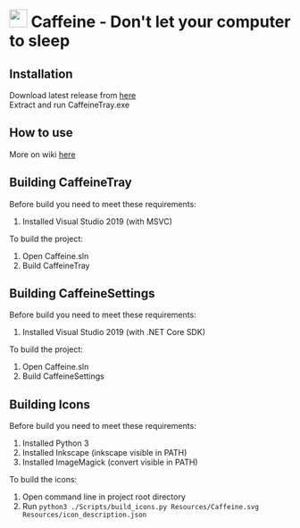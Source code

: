 <img src="Gallery/CaffeineApp.svg" width="32" height="32"> Caffeine - Don't let your computer to sleep
===========================================

Installation
------------

Download latest release from [here](https://github.com/VacuityBox/Caffeine/releases)<br />
Extract and run CaffeineTray.exe

How to use
----------

More on wiki [here](https://github.com/VacuityBox/Caffeine/wiki)

Building CaffeineTray
---------------------

Before build you need to meet these requirements:
1. Installed Visual Studio 2019 (with MSVC)

To build the project:
1. Open Caffeine.sln
2. Build CaffeineTray

Building CaffeineSettings
-------------------------

Before build you need to meet these requirements:
1. Installed Visual Studio 2019 (with .NET Core SDK)

To build the project:
1. Open Caffeine.sln
2. Build CaffeineSettings

Building Icons
--------------

Before build you need to meet these requirements:
1. Installed Python 3
2. Installed Inkscape (inkscape visible in PATH)
3. Installed ImageMagick (convert visible in PATH)

To build the icons:
1. Open command line in project root directory
2. Run `python3 ./Scripts/build_icons.py Resources/Caffeine.svg Resources/icon_description.json`
